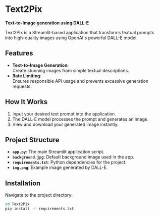 # Text2Pix  

**Text-to-Image generation using DALL-E**  

Text2Pix is a Streamlit-based application that transforms textual prompts into high-quality images using OpenAI's powerful DALL-E model.  

## Features  

- **Text-to-Image Generation**:  
  Create stunning images from simple textual descriptions.  
- **Rate Limiting**:  
  Ensures responsible API usage and prevents excessive generation requests.  

## How It Works  

1. Input your desired text prompt into the application.  
2. The DALL-E model processes the prompt and generates an image.  
3. View and download your generated image instantly.  

## Project Structure  

- **`app.py`**: The main Streamlit application script.  
- **`background.jpg`**: Default background image used in the app.  
- **`requirements.txt`**: Python dependencies for the project.  
- **`img.png`**: Example image generated by DALL-E.  

## Installation  

Navigate to the project directory:  
```bash  
cd Text2Pix  
pip install -r requirements.txt
